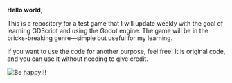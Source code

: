**Hello world**,

This is a repository for a test game that I will update weekly with the goal of learning GDScript and using the Godot engine. The game will be in the bricks-breaking genre—simple but useful for my learning.

If you want to use the code for another purpose, feel free! It is original code, and you can use it without needing to give credit.

![Be happy!!!](https://www.gifcen.com/wp-content/uploads/2023/09/pikachu-gif-1.gif)
